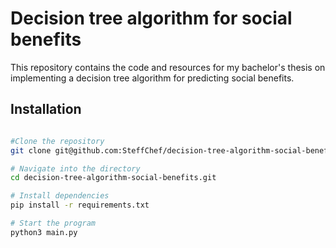 # Decision tree algorithm for social benefits

This repository contains the code and resources for my bachelor's thesis on implementing a decision tree algorithm for predicting social benefits.

## Installation

```bash

#Clone the repository
git clone git@github.com:SteffChef/decision-tree-algorithm-social-benefits.git

# Navigate into the directory
cd decision-tree-algorithm-social-benefits.git

# Install dependencies
pip install -r requirements.txt

# Start the program
python3 main.py
```
